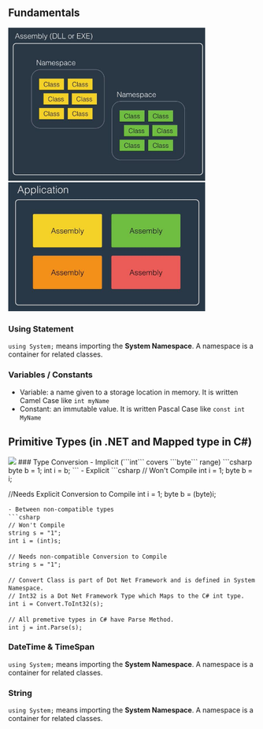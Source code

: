 ## Fundamentals
<img src="./Pics/CSharp1.JPG" width="400"> <img src="./Pics/CSharp2.JPG" width="400">  
### Using Statement
```using System;``` means importing the __System Namespace__. A namespace is a container for related classes.
### Variables / Constants
- Variable: a name given to a storage location in memory. It is written Camel Case like ```int myName``` 
- Constant: an immutable value. It is written Pascal Case like ```const int MyName```
## Primitive Types (in .NET and Mapped type in C#) 
<img src="./Pics/PrimitiveTypes.JPG" width="400">  
### Type Conversion
- Implicit (```int``` covers ```byte``` range)
```csharp
byte b = 1;
int i = b;
```
- Explicit
```csharp
// Won't Compile
int i = 1;
byte b = i;

//Needs Explicit Conversion to Compile
int i = 1;
byte b = (byte)i;
```
- Between non-compatible types
```csharp
// Won't Compile
string s = "1";
int i = (int)s;

// Needs non-compatible Conversion to Compile
string s = "1";

// Convert Class is part of Dot Net Framework and is defined in System Namespace.
// Int32 is a Dot Net Framework Type which Maps to the C# int type.
int i = Convert.ToInt32(s);

// All premetive types in C# have Parse Method.
int j = int.Parse(s);
```

















### DateTime & TimeSpan
```using System;``` means importing the __System Namespace__. A namespace is a container for related classes.
### String
```using System;``` means importing the __System Namespace__. A namespace is a container for related classes.
